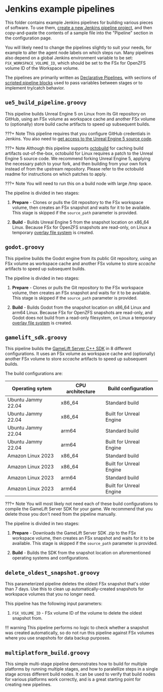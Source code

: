 # Jenkins example pipelines

This folder contains example Jenkins pipelines for building various pieces of software. To use them, [create a new Jenkins pipeline project](https://www.jenkins.io/doc/book/pipeline/getting-started/#through-the-classic-ui), and then copy-and-paste the contents of a sample file into the "Pipeline" section in the configuration page.

You will likely need to change the pipelines slightly to suit your needs, for example to alter the agent node labels on which steps run. Many pipelines also depend on a global Jenkins environment variable to be set: `FSX_WORKSPACE_VOLUME_ID`, which should be set to the FSx for OpenZFS volume ID of the Workspace volume.

The pipelines are primarily written as [Declarative Pipelines](https://www.jenkins.io/doc/book/pipeline/syntax/), with sections of [scripted pipeline blocks](https://www.jenkins.io/doc/book/pipeline/syntax/#script) used to pass variables between stages or to implement try/catch behavior.

## `ue5_build_pipeline.groovy`

This pipeline builds Unreal Engine 5 on Linux from its Git repository on GitHub, using an FSx volume as workspace cache and another FSx volume to (optionally) store build cache artifacts to speed up subsequent builds.

???+ Note
    This pipeline requires that you configure GitHub credentials in Jenkins. You also need to [get access to the Unreal Engine 5 source code](https://www.unrealengine.com/en-US/ue-on-github).

???+ Note
    Although this pipeline supports [octobuild](https://github.com/octobuild/octobuild) for caching build artifacts out-of-the-box, octobuild for Linux requires a patch to the Unreal Engine 5 source code. We recommend forking Unreal Engine 5, applying the necessary patch to your fork, and then building from your own fork instead of from the upstream repository. Please refer to the octobuild readme for instructions on which patches to apply.

???+ Note
    You will need to run this on a build node with large /tmp space.

The pipeline is divided in two stages:

1. **Prepare** - Clones or pulls the Git repository to the FSx workspace volume, then creates an FSx snapshot and waits for it to be available. This stage is skipped if the `source_path` parameter is provided.

2. **Build** - Builds Unreal Engine 5 from the snapshot location on x86_64 Linux. Because FSx for OpenZFS snapshots are read-only, on Linux a temporary [overlay file system](https://en.wikipedia.org/wiki/OverlayFS) is created.

## `godot.groovy`

This pipeline builds the Godot engine from its public Git repository, using an FSx volume as workspace cache and another FSx volume to store _sccache_ artifacts to speed up subsequent builds.

The pipeline is divided in two stages:

1. **Prepare** - Clones or pulls the Git repository to the FSx workspace volume, then creates an FSx snapshot and waits for it to be available. This stage is skipped if the `source_path` parameter is provided.

2. **Build** - Builds Godot from the snapshot location on x86_64 Linux and arm64 Linux. Because FSx for OpenZFS snapshots are read-only, and Godot does not build from a read-only filesystem, on Linux a temporary [overlay file system](https://en.wikipedia.org/wiki/OverlayFS) is created.

## `gamelift_sdk.groovy`

This pipeline builds the [GameLift Server C++ SDK](https://aws.amazon.com/gamelift/getting-started-sdks/) in 8 different configurations. It uses an FSx volume as workspace cache and (optionally) another FSx volume to store _sccache_ artifacts to speed up subsequent builds.

The build configurations are:

|Operating sytem | CPU architecture | Build configuration |
|---|---|---|
|Ubuntu Jammy 22.04 | x86_64 | Standard build          |
|Ubuntu Jammy 22.04 | x86_64 | Built for Unreal Engine |
|Ubuntu Jammy 22.04 | arm64  | Standard build          |
|Ubuntu Jammy 22.04 | arm64  | Built for Unreal Engine |
|Amazon Linux 2023  | x86_64 | Standard build          |
|Amazon Linux 2023  | x86_64 | Built for Unreal Engine |
|Amazon Linux 2023  | arm64  | Standard build          |
|Amazon Linux 2023  | arm64  | Built for Unreal Engine |

???+ Note
    You will most likely not need each of these build configurations to compile the GameLift Server SDK for your game. We recommend that you delete those you don't need from the pipeline manually.

The pipeline is divided in two stages:

1. **Prepare** - Downloads the GameLift Server SDK .zip to the FSx workspace volume, then creates an FSx snapshot and waits for it to be available. This stage is skipped if the `source_path` parameter is provided.

2. **Build** - Builds the SDK from the snapshot location on aforementioned operating systems and configurations.

## `delete_oldest_snapshot.groovy`

This parameterized pipeline deletes the oldest FSx snapshot that's older than 7 days. Use this to clean up automatically-created snapshots for workspace volumes that you no longer need.

This pipeline has the following input parameters:

1. `FSX_VOLUME_ID` - FSx volume ID of the volume to delete the oldest snapshot from.

!!! warning
    This pipeline performs no logic to check whether a snapshot was created automatically, so do not run this pipeline against FSx volumes where you use snapshots for data backup purposes.

## `multiplatform_build.groovy`

This simple multi-stage pipeline demonstrates how to build for multiple platforms by running multiple stages, and how to paralellize steps in a single stage across different build nodes. It can be used to verify that build nodes for various platforms work correctly, and is a great starting point for creating new pipelines.
